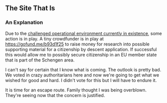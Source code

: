 ## The Site That Is

### An Explanation

Due to the [challenged operational environment currently in existence](https://simple.wikipedia.org/wiki/Second_presidency_of_Donald_Trump), some action is in play.  A tiny crowdfunder is in play at <https://gofund.me/b93d1f25> to raise money for research into possible supporting material for a citizenship by descent application.  If successful this would allow me to possibly secure citizenship in an EU member state that is part of the Schengen area.

I can't say for certain that I know what is coming.  The outlook is pretty bad.  We voted in crazy authoritarians here and now we're going to get what we wished for good and hard.  I didn't vote for this but I will have to endure it.

It is time for an escape route.  Family thought I was being overblown.  They're seeing now that the concern is justified.
